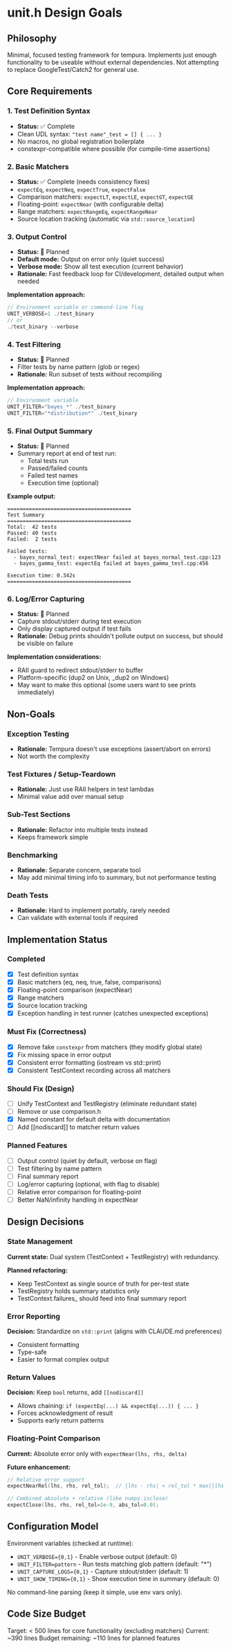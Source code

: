 # unit.h Design Goals

## Philosophy
Minimal, focused testing framework for tempura. Implements just enough functionality to be useable without external dependencies. Not attempting to replace GoogleTest/Catch2 for general use.

## Core Requirements

### 1. Test Definition Syntax
- **Status:** ✅ Complete
- Clean UDL syntax: `"test name"_test = [] { ... }`
- No macros, no global registration boilerplate
- constexpr-compatible where possible (for compile-time assertions)

### 2. Basic Matchers
- **Status:** ✅ Complete (needs consistency fixes)
- `expectEq`, `expectNeq`, `expectTrue`, `expectFalse`
- Comparison matchers: `expectLT`, `expectLE`, `expectGT`, `expectGE`
- Floating-point: `expectNear` (with configurable delta)
- Range matchers: `expectRangeEq`, `expectRangeNear`
- Source location tracking (automatic via `std::source_location`)

### 3. Output Control
- **Status:** 🚧 Planned
- **Default mode:** Output on error only (quiet success)
- **Verbose mode:** Show all test execution (current behavior)
- **Rationale:** Fast feedback loop for CI/development, detailed output when needed

**Implementation approach:**
```cpp
// Environment variable or command-line flag
UNIT_VERBOSE=1 ./test_binary
// or
./test_binary --verbose
```

### 4. Test Filtering
- **Status:** 🚧 Planned
- Filter tests by name pattern (glob or regex)
- **Rationale:** Run subset of tests without recompiling

**Implementation approach:**
```cpp
// Environment variable
UNIT_FILTER="bayes_*" ./test_binary
UNIT_FILTER="*distribution*" ./test_binary
```

### 5. Final Output Summary
- **Status:** 🚧 Planned
- Summary report at end of test run:
  - Total tests run
  - Passed/failed counts
  - Failed test names
  - Execution time (optional)

**Example output:**
```
========================================
Test Summary
========================================
Total:  42 tests
Passed: 40 tests
Failed:  2 tests

Failed tests:
  - bayes_normal_test: expectNear failed at bayes_normal_test.cpp:123
  - bayes_gamma_test: expectEq failed at bayes_gamma_test.cpp:456

Execution time: 0.342s
========================================
```

### 6. Log/Error Capturing
- **Status:** 🚧 Planned
- Capture stdout/stderr during test execution
- Only display captured output if test fails
- **Rationale:** Debug prints shouldn't pollute output on success, but should be visible on failure

**Implementation considerations:**
- RAII guard to redirect stdout/stderr to buffer
- Platform-specific (dup2 on Unix, _dup2 on Windows)
- May want to make this optional (some users want to see prints immediately)

## Non-Goals

### Exception Testing
- **Rationale:** Tempura doesn't use exceptions (assert/abort on errors)
- Not worth the complexity

### Test Fixtures / Setup-Teardown
- **Rationale:** Just use RAII helpers in test lambdas
- Minimal value add over manual setup

### Sub-Test Sections
- **Rationale:** Refactor into multiple tests instead
- Keeps framework simple

### Benchmarking
- **Rationale:** Separate concern, separate tool
- May add minimal timing info to summary, but not performance testing

### Death Tests
- **Rationale:** Hard to implement portably, rarely needed
- Can validate with external tools if required

## Implementation Status

### Completed
- [x] Test definition syntax
- [x] Basic matchers (eq, neq, true, false, comparisons)
- [x] Floating-point comparison (expectNear)
- [x] Range matchers
- [x] Source location tracking
- [x] Exception handling in test runner (catches unexpected exceptions)

### Must Fix (Correctness)
- [x] Remove fake `constexpr` from matchers (they modify global state)
- [x] Fix missing space in error output
- [x] Consistent error formatting (iostream vs std::print)
- [x] Consistent TestContext recording across all matchers

### Should Fix (Design)
- [ ] Unify TestContext and TestRegistry (eliminate redundant state)
- [ ] Remove or use comparison.h
- [x] Named constant for default delta with documentation
- [ ] Add [[nodiscard]] to matcher return values

### Planned Features
- [ ] Output control (quiet by default, verbose on flag)
- [ ] Test filtering by name pattern
- [ ] Final summary report
- [ ] Log/error capturing (optional, with flag to disable)
- [ ] Relative error comparison for floating-point
- [ ] Better NaN/infinity handling in expectNear

## Design Decisions

### State Management
**Current state:** Dual system (TestContext + TestRegistry) with redundancy.

**Planned refactoring:**
- Keep TestContext as single source of truth for per-test state
- TestRegistry holds summary statistics only
- TestContext.failures_ should feed into final summary report

### Error Reporting
**Decision:** Standardize on `std::print` (aligns with CLAUDE.md preferences)
- Consistent formatting
- Type-safe
- Easier to format complex output

### Return Values
**Decision:** Keep `bool` returns, add `[[nodiscard]]`
- Allows chaining: `if (expectEq(...) && expectEq(...)) { ... }`
- Forces acknowledgment of result
- Supports early return patterns

### Floating-Point Comparison
**Current:** Absolute error only with `expectNear(lhs, rhs, delta)`

**Future enhancement:**
```cpp
// Relative error support
expectNearRel(lhs, rhs, rel_tol);  // |lhs - rhs| < rel_tol * max(|lhs|, |rhs|)

// Combined absolute + relative (like numpy.isclose)
expectClose(lhs, rhs, rel_tol=1e-9, abs_tol=0.0);
```

## Configuration Model

Environment variables (checked at runtime):
- `UNIT_VERBOSE={0,1}` - Enable verbose output (default: 0)
- `UNIT_FILTER=pattern` - Run tests matching glob pattern (default: "*")
- `UNIT_CAPTURE_LOGS={0,1}` - Capture stdout/stderr (default: 1)
- `UNIT_SHOW_TIMING={0,1}` - Show execution time in summary (default: 0)

No command-line parsing (keep it simple, use env vars only).

## Code Size Budget
Target: < 500 lines for core functionality (excluding matchers)
Current: ~390 lines
Budget remaining: ~110 lines for planned features
